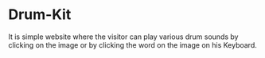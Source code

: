 # Drum-Kit
It is simple website where the visitor can play various drum sounds by clicking on the image or by clicking the word on the image on his Keyboard.
